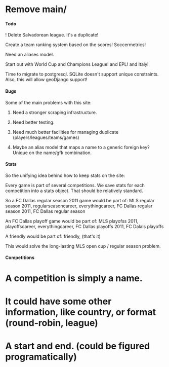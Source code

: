 
# Remove main/

#### Todo

! Delete Salvadorean league. It's a duplicate!

Create a team ranking system based on the scores!
Soccermetrics!

Need an aliases model.

Start out with World Cup and Champions League! and EPL! and Italy!

Time to migrate to postgresql. SQLite doesn't support unique constraints.
Also, this will allow geoDjango support!

#### Bugs

Some of the main problems with this site:

1. Need a stronger scraping infrastructure.
2. Need better testing.
3. Need much better facilities for managing duplicate (players/leagues/teams/games)

5. Maybe an alias model that maps a name to a generic foreign key? Unique on the name/gfk combination.


#### Stats

So the unifying idea behind how to keep stats on the site:

Every game is part of several competitions. We save stats for each competition into a stats object. That should be relatively standard. 

So a FC Dallas regular season  2011 game would be part of:
MLS regular season 2011, regularseasoncareer, everythingcareer, FC Dallas regular season 2011, FC Dallas regular season

An FC Dallas playoff game would be part of:
MLS playofss 2011, playoffscareer, everythingcareer, FC Dallas playoffs 2011, FC Dalals playoffs

A friendly would be part of:
friendly, (that's it)

This would solve the long-lasting MLS open cup / regular season problem.

#### Competitions 

# A competition is simply a name.
# It could have some other information, like country, or format (round-robin, league)
# A start and end. (could be figured programatically)



